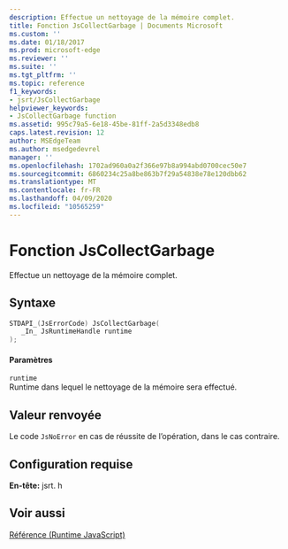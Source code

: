 ```yaml
---
description: Effectue un nettoyage de la mémoire complet.
title: Fonction JsCollectGarbage | Documents Microsoft
ms.custom: ''
ms.date: 01/18/2017
ms.prod: microsoft-edge
ms.reviewer: ''
ms.suite: ''
ms.tgt_pltfrm: ''
ms.topic: reference
f1_keywords:
- jsrt/JsCollectGarbage
helpviewer_keywords:
- JsCollectGarbage function
ms.assetid: 995c79a5-6e18-45be-81ff-2a5d3348edb8
caps.latest.revision: 12
author: MSEdgeTeam
ms.author: msedgedevrel
manager: ''
ms.openlocfilehash: 1702ad960a0a2f366e97b8a994abd0700cec50e7
ms.sourcegitcommit: 6860234c25a8be863b7f29a54838e78e120dbb62
ms.translationtype: MT
ms.contentlocale: fr-FR
ms.lasthandoff: 04/09/2020
ms.locfileid: "10565259"
---
```

# Fonction JsCollectGarbage
Effectue un nettoyage de la mémoire complet.  
  
## Syntaxe  
  
```cpp  
STDAPI_(JsErrorCode) JsCollectGarbage(  
   _In_ JsRuntimeHandle runtime  
);  
```  
  
#### Paramètres  
 `runtime`  
 Runtime dans lequel le nettoyage de la mémoire sera effectué.  
  
## Valeur renvoyée  
 Le code `JsNoError` en cas de réussite de l’opération, dans le cas contraire.  
  
## Configuration requise  
 **En-tête:** jsrt. h  
  
## Voir aussi  
 [Référence (Runtime JavaScript)](../chakra-hosting/reference-javascript-runtime.md)